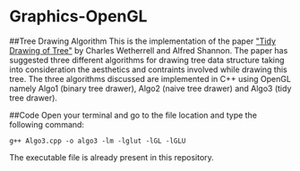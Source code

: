 # Graphics-OpenGL

##Tree Drawing Algorithm
This is the implementation of the paper ["Tidy Drawing of Tree"](https://github.com/Manasi94/Graphics-OpenGL/blob/master/Tree%20Drawing%20Algo/10.1.1.150.4061.pdf) by Charles Wetherrell and Alfred Shannon.
The paper has suggested three different algorithms for drawing tree data structure taking into consideration the aesthetics and contraints involved while drawing this tree.
The three algorithms discussed are implemented in C++ using OpenGL namely Algo1 (binary tree drawer), Algo2 (naive tree drawer) and Algo3 (tidy tree drawer).

##Code
Open your terminal and go to the file location and type the following command: 
```terminal
g++ Algo3.cpp -o algo3 -lm -lglut -lGL -lGLU
```

The executable file is already present in this repository.
